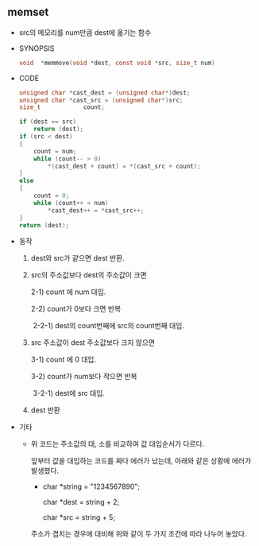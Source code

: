 ## memset

- src의 메모리를 num만큼 dest에 옮기는 함수

- SYNOPSIS

  ```c
  void	*memmove(void *dest, const void *src, size_t num)
  ```

- CODE

  ```c
  unsigned char	*cast_dest = (unsigned char*)dest;
  unsigned char	*cast_src = (unsigned char*)src;
  size_t			count;
  
  if (dest == src)
      return (dest);
  if (src < dest)
  {
      count = num;
      while (count-- > 0)
          *(cast_dest + count) = *(cast_src + count);
  }
  else
  {
      count = 0;
      while (count++ < num)
          *cast_dest++ = *cast_src++;
  }
  return (dest);
  ```
  
- 동작
  1. dest와 src가 같으면 dest 반환.

  2. src의 주소값보다 dest의 주소값이 크면

     2-1) count 에 num 대입.
  
     2-2) count가 0보다 크면 반복
  
     ​	2-2-1) dest의 count번째에 src의 count번째 대입.
  
  3. src 주소값이 dest 주소값보다 크지 않으면
  
     3-1) count 에 0 대입.
  
     3-2) count가 num보다 작으면 반복
  
     ​	3-2-1) dest에 src 대입.
  
  4. dest 반환
  
- 기타

  - 위 코드는 주소값의 대, 소를 비교하여 값 대입순서가 다르다.

    앞부터 값을 대입하는 코드를 짜다 에러가 났는데, 아래와 같은 상황에 에러가 발생했다.

    - char *string = "1234567890";

      char *dest = string + 2;

      char *src = string + 5;

    주소가 겹치는 경우에 대비해 위와 같이 두 가지 조건에 따라 나누어 놓았다.